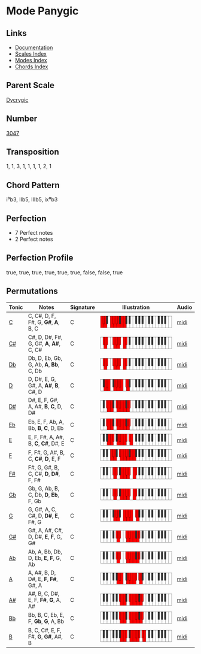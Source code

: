 # Mode Panygic

## Links

- [Documentation](README.md)
- [Scales Index](Scales.md)
- [Modes Index](Modes.md)
- [Chords Index](Chords.md)

## Parent Scale

[Dycrygic](ScaleDycrygic.md)

## Number

[3047](https://ianring.com/musictheory/scales/3047)

## Transposition

1, 1, 3, 1, 1, 1, 1, 2, 1

## Chord Pattern

i⁰b3, IIb5, IIIb5, ix⁰b3

## Perfection

- 7 Perfect notes
- 2 Perfect notes

## Perfection Profile

true, true, true, true, true, true, false, false, true

## Permutations

| Tonic | Notes | Signature | Illustration | Audio |
|-------|-------|-----------|--------------|-------|
| [C](ModeCNaturalPanygic.md) | C, C#, D, F, F#, G, **G#**, **A**, B, C | C | ![CNaturalPanygic](ModeCNaturalPanygic.png) | [midi](https://github.com/edipermadi/music/blob/main/docs/ModeCNaturalPanygic.mid?raw=true) |
| [C#](ModeCSharpPanygic.md) | C#, D, D#, F#, G, G#, **A**, **A#**, C, C# | C | ![CSharpPanygic](ModeCSharpPanygic.png) | [midi](https://github.com/edipermadi/music/blob/main/docs/ModeCSharpPanygic.mid?raw=true) |
| [Db](ModeDFlatPanygic.md) | Db, D, Eb, Gb, G, Ab, **A**, **Bb**, C, Db | C | ![DFlatPanygic](ModeDFlatPanygic.png) | [midi](https://github.com/edipermadi/music/blob/main/docs/ModeDFlatPanygic.mid?raw=true) |
| [D](ModeDNaturalPanygic.md) | D, D#, E, G, G#, A, **A#**, **B**, C#, D | C | ![DNaturalPanygic](ModeDNaturalPanygic.png) | [midi](https://github.com/edipermadi/music/blob/main/docs/ModeDNaturalPanygic.mid?raw=true) |
| [D#](ModeDSharpPanygic.md) | D#, E, F, G#, A, A#, **B**, **C**, D, D# | C | ![DSharpPanygic](ModeDSharpPanygic.png) | [midi](https://github.com/edipermadi/music/blob/main/docs/ModeDSharpPanygic.mid?raw=true) |
| [Eb](ModeEFlatPanygic.md) | Eb, E, F, Ab, A, Bb, **B**, **C**, D, Eb | C | ![EFlatPanygic](ModeEFlatPanygic.png) | [midi](https://github.com/edipermadi/music/blob/main/docs/ModeEFlatPanygic.mid?raw=true) |
| [E](ModeENaturalPanygic.md) | E, F, F#, A, A#, B, **C**, **C#**, D#, E | C | ![ENaturalPanygic](ModeENaturalPanygic.png) | [midi](https://github.com/edipermadi/music/blob/main/docs/ModeENaturalPanygic.mid?raw=true) |
| [F](ModeFNaturalPanygic.md) | F, F#, G, A#, B, C, **C#**, **D**, E, F | C | ![FNaturalPanygic](ModeFNaturalPanygic.png) | [midi](https://github.com/edipermadi/music/blob/main/docs/ModeFNaturalPanygic.mid?raw=true) |
| [F#](ModeFSharpPanygic.md) | F#, G, G#, B, C, C#, **D**, **D#**, F, F# | C | ![FSharpPanygic](ModeFSharpPanygic.png) | [midi](https://github.com/edipermadi/music/blob/main/docs/ModeFSharpPanygic.mid?raw=true) |
| [Gb](ModeGFlatPanygic.md) | Gb, G, Ab, B, C, Db, **D**, **Eb**, F, Gb | C | ![GFlatPanygic](ModeGFlatPanygic.png) | [midi](https://github.com/edipermadi/music/blob/main/docs/ModeGFlatPanygic.mid?raw=true) |
| [G](ModeGNaturalPanygic.md) | G, G#, A, C, C#, D, **D#**, **E**, F#, G | C | ![GNaturalPanygic](ModeGNaturalPanygic.png) | [midi](https://github.com/edipermadi/music/blob/main/docs/ModeGNaturalPanygic.mid?raw=true) |
| [G#](ModeGSharpPanygic.md) | G#, A, A#, C#, D, D#, **E**, **F**, G, G# | C | ![GSharpPanygic](ModeGSharpPanygic.png) | [midi](https://github.com/edipermadi/music/blob/main/docs/ModeGSharpPanygic.mid?raw=true) |
| [Ab](ModeAFlatPanygic.md) | Ab, A, Bb, Db, D, Eb, **E**, **F**, G, Ab | C | ![AFlatPanygic](ModeAFlatPanygic.png) | [midi](https://github.com/edipermadi/music/blob/main/docs/ModeAFlatPanygic.mid?raw=true) |
| [A](ModeANaturalPanygic.md) | A, A#, B, D, D#, E, **F**, **F#**, G#, A | C | ![ANaturalPanygic](ModeANaturalPanygic.png) | [midi](https://github.com/edipermadi/music/blob/main/docs/ModeANaturalPanygic.mid?raw=true) |
| [A#](ModeASharpPanygic.md) | A#, B, C, D#, E, F, **F#**, **G**, A, A# | C | ![ASharpPanygic](ModeASharpPanygic.png) | [midi](https://github.com/edipermadi/music/blob/main/docs/ModeASharpPanygic.mid?raw=true) |
| [Bb](ModeBFlatPanygic.md) | Bb, B, C, Eb, E, F, **Gb**, **G**, A, Bb | C | ![BFlatPanygic](ModeBFlatPanygic.png) | [midi](https://github.com/edipermadi/music/blob/main/docs/ModeBFlatPanygic.mid?raw=true) |
| [B](ModeBNaturalPanygic.md) | B, C, C#, E, F, F#, **G**, **G#**, A#, B | C | ![BNaturalPanygic](ModeBNaturalPanygic.png) | [midi](https://github.com/edipermadi/music/blob/main/docs/ModeBNaturalPanygic.mid?raw=true) |
